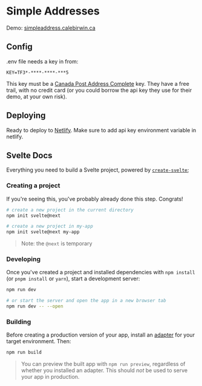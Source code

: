 # Simple Addresses

Demo: [simpleaddress.calebirwin.ca](https://simpleaddress.calebirwin.ca/)

## Config

.env file needs a key in from:
  
```text
KEY=TF3*-****-****-***5
```

This key must be a [Canada Post Address Complete](https://www.canadapost-postescanada.ca/ac/) key.
They have a free trail, with no credit card (or you could borrow the api key they use for their demo, at your own risk).

## Deploying

Ready to deploy to [Netlify](https://www.netlify.com/). Make sure to add api key environment variable in netlify.

## Svelte Docs

Everything you need to build a Svelte project, powered by [`create-svelte`](https://github.com/sveltejs/kit/tree/master/packages/create-svelte);

### Creating a project

If you're seeing this, you've probably already done this step. Congrats!

```bash
# create a new project in the current directory
npm init svelte@next

# create a new project in my-app
npm init svelte@next my-app
```

> Note: the `@next` is temporary

### Developing

Once you've created a project and installed dependencies with `npm install` (or `pnpm install` or `yarn`), start a development server:

```bash
npm run dev

# or start the server and open the app in a new browser tab
npm run dev -- --open
```

### Building

Before creating a production version of your app, install an [adapter](https://kit.svelte.dev/docs#adapters) for your target environment. Then:

```bash
npm run build
```

> You can preview the built app with `npm run preview`, regardless of whether you installed an adapter. This should _not_ be used to serve your app in production.
